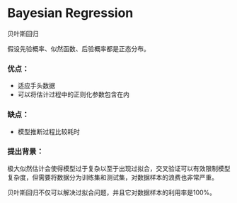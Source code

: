 # Bayesian Regression

贝叶斯回归

假设先验概率、似然函数、后验概率都是正态分布。

### 优点：

* 适应手头数据
* 可以将估计过程中的正则化参数包含在内

### 缺点：

* 模型推断过程比较耗时



### 提出背景：

极大似然估计会使得模型过于复杂以至于出现过拟合，交叉验证可以有效限制模型复杂度，但需要将数据分为训练集和测试集，对数据样本的浪费也非常严重。

贝叶斯回归不仅可以解决过拟合问题，并且它对数据样本的利用率是100%。





